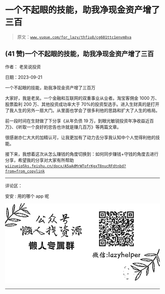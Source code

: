# 一个不起眼的技能，助我净现金资产增了三百

> 原文：[`www.yuque.com/for_lazy/thfiu8/cg601ttc1envm8va`](https://www.yuque.com/for_lazy/thfiu8/cg601ttc1envm8va)

## (41 赞)一个不起眼的技能，助我净现金资产增了三百

作者： 老吴说投资

日期：2023-09-21

一个不起眼的技能，助我净现金资产增了三百万

大家好，我是老吴。一个金融和互联网的双重事业从业者。淘宝客佣金 1000 万、股票盈利 200 万、其他投资成功率大于 70%的投资型选手。进入生财真的是打开了我人生的另外一扇大门。从里面也学会了很多利他的思路和扩大了人生的格局。

前一段时间在生财做了下分享《从年负债 19 万，到眼光敏锐投资年净收益近百万》、《听取一个良好的忠告也许就是赚几百万》等两篇文章。

很感谢亦仁大大的加精认可，让我更加有了动力去分享我认知中个人觉得利他的技能。

接下来，我想着这次从怎么赚钱的角度切换到：如何同步赚钱+守钱的角度去进行分享，希望我的分享对大家有所帮助[`wiizueiq5ks.feishu.cn/docx/A5aAdMrWTofrKgxT8nucRFdtnbd?from=from_copylink`](https://wiizueiq5ks.feishu.cn/docx/A5aAdMrWTofrKgxT8nucRFdtnbd?from=from_copylink)

* * *

评论区：

安安 : 用的哪个 app 呢

![](img/1c37d505930596d12a88ab23e11aa07a.png)

* * *